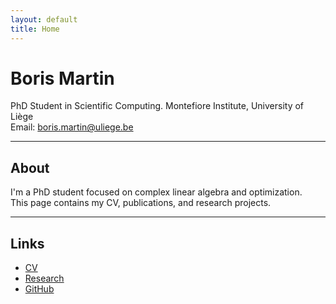 ```yaml
---
layout: default
title: Home
---
```


# Boris Martin

PhD Student in Scientific Computing.
Montefiore Institute, University of Liège  
Email: boris.martin@uliege.be

---

## About

I'm a PhD student focused on complex linear algebra and optimization.  
This page contains my CV, publications, and research projects.

---

## Links

- [CV](cv.md)
- [Research](research.md)
- [GitHub](https://github.com/boris-martin)
